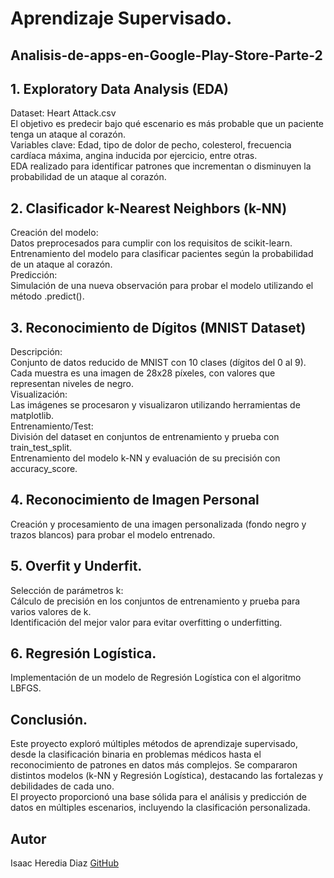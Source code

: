 # Aprendizaje Supervisado.
## Analisis-de-apps-en-Google-Play-Store-Parte-2

## 1. Exploratory Data Analysis (EDA)
Dataset: Heart Attack.csv                                                                                                                                                     
El objetivo es predecir bajo qué escenario es más probable que un paciente tenga un ataque al corazón.                                                                                    
Variables clave: Edad, tipo de dolor de pecho, colesterol, frecuencia cardíaca máxima, angina inducida por ejercicio, entre otras.                                                      
EDA realizado para identificar patrones que incrementan o disminuyen la probabilidad de un ataque al corazón.                                                                          

## 2. Clasificador k-Nearest Neighbors (k-NN)
Creación del modelo:                                                                                                                                                 
Datos preprocesados para cumplir con los requisitos de scikit-learn.                                                                                                                     
Entrenamiento del modelo para clasificar pacientes según la probabilidad de un ataque al corazón.                                                                                         
Predicción:                                                                                                                                                                        
Simulación de una nueva observación para probar el modelo utilizando el método .predict().                                                                                                     
## 3. Reconocimiento de Dígitos (MNIST Dataset)                                                                                                                                            
Descripción:                                                                                                                                                         
Conjunto de datos reducido de MNIST con 10 clases (dígitos del 0 al 9).                                                                                                     
Cada muestra es una imagen de 28x28 píxeles, con valores que representan niveles de negro.                                                                                               
Visualización:                                                                      
Las imágenes se procesaron y visualizaron utilizando herramientas de matplotlib.                                          
Entrenamiento/Test:                                                                              
División del dataset en conjuntos de entrenamiento y prueba con train_test_split.                                                                     
Entrenamiento del modelo k-NN y evaluación de su precisión con accuracy_score.                                                                      

## 4. Reconocimiento de Imagen Personal                                                  
Creación y procesamiento de una imagen personalizada (fondo negro y trazos blancos) para probar el modelo entrenado.                                 

## 5. Overfit y Underfit.                                                
Selección de parámetros k:                                     
Cálculo de precisión en los conjuntos de entrenamiento y prueba para varios valores de k.                                                  
Identificación del mejor valor para evitar overfitting o underfitting.                                     

## 6. Regresión Logística.                                                                                             
Implementación de un modelo de Regresión Logística con el algoritmo LBFGS.

## Conclusión.
Este proyecto exploró múltiples métodos de aprendizaje supervisado, desde la clasificación binaria en problemas médicos hasta el reconocimiento de patrones en datos más complejos.
Se compararon distintos modelos (k-NN y Regresión Logística), destacando las fortalezas y debilidades de cada uno.                                                                 
El proyecto proporcionó una base sólida para el análisis y predicción de datos en múltiples escenarios, incluyendo la clasificación personalizada.                                          
## Autor
Isaac Heredia Diaz
[GitHub](https://github.com/IsaacHD86)
